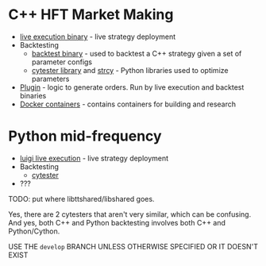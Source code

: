 # C++ HFT Market Making
-  [live execution binary](https://github.com/MoreChickenDelivered/hftbackend) - live strategy deployment
-  Backtesting
    -  [backtest binary](https://github.com/MoreChickenDelivered/hfttester) - used to backtest a C++ strategy given a set of parameter configs
    -  [cytester library](https://github.com/ebenali/cytester-blankrepo) and [strcy](https://github.com/MoreChickenDelivered/strcycopy) - Python libraries used to optimize parameters
-  [Plugin](https://github.com/ebenali/hft-plugin-base) -  logic to generate orders. Run by live execution and backtest binaries
-  [Docker containers](https://github.com/MoreChickenDelivered/tthft-docker-image) - contains containers for building and research

# Python mid-frequency
-  [luigi live execution](https://github.com/MoreChickenDelivered/luigi) - live strategy deployment
-  Backtesting
    -  [cytester](https://github.com/MoreChickenDelivered/cytester)
-  ???

TODO: put where libttshared/libshared goes.

Yes, there are 2 cytesters that aren't very similar, which can be confusing. And yes, both C++ and Python backtesting involves both C++ and Python/Cython.

USE THE `develop` BRANCH UNLESS OTHERWISE SPECIFIED OR IT DOESN'T EXIST


